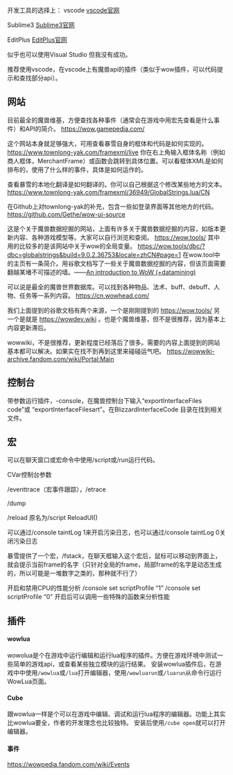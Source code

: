 开发工具的选择上：
vscode
[vscode官网](https://code.visualstudio.com/)

Sublime3
[Sublime3官网](http://www.sublimetext.com/)

EditPlus
[EditPlus官网](https://www.editplus.com/)

似乎也可以使用Visual Studio
但我没有成功。

推荐使用vscode，在vscode上有魔兽api的插件（类似于wow插件，可以代码提示和查找部分api）。

## 网站
目前最全的魔兽维基，方便查找各种事件（通常会在游戏中用宏先查看是什么事件）和API的简介。
https://wow.gamepedia.com/

这个网站本身就足够强大，可用查看暴雪自身的框体和代码是如何实现的。
https://www.townlong-yak.com/framexml/live
你在右上角输入框体名称（例如商人框体，MerchantFrame）或函数会跳转到具体位置。可以看框体XML是如何排布的，使用了什么样的事件，具体是如何运作的。

查看暴雪的本地化翻译是如何翻译的。你可以自己根据这个修改某些地方的文本。
https://www.townlong-yak.com/framexml/36949/GlobalStrings.lua/CN

在Github上对townlong-yak的补充，包含一些如登录界面等其他地方的代码。
https://github.com/Gethe/wow-ui-source

这是个关于魔兽数据挖掘的网站，上面有许多关于魔兽数据挖掘的内容，如版本更新内容、各种游戏模型等。大家可以自行浏览和查阅。
https://wow.tools/
其中用的比较多的是该网站中关于wow的全局变量。
https://wow.tools/dbc/?dbc=globalstrings&build=9.0.2.36753&locale=zhCN#page=1
在wow.tool中的主页有一条简介。用谷歌文档写了一些关于魔兽数据挖掘的内容，但该页面需要翻越某堵不可描述的墙。——[An introduction to WoW (+datamining)
](https://docs.google.com/document/d/1y1fHaZ1PrLvUTNM8crz081b4t8_pXjOYPxnagc-Y94c/edit)

可以说是最全的魔兽世界数据库。可以找到各种物品、法术、buff、debuff、人物、任务等一系列内容。
https://cn.wowhead.com/


我们上面提到的谷歌文档有两个来源，一个是刚刚提到的 https://wow.tools/ 另一个是就是 https://wowdev.wiki 。也是个魔兽维基，但不是很推荐，因为基本上内容更新滞后。

wowwiki，不是很推荐，更新程度已经落后了很多。需要的内容上面提到的网站基本都可以解决。如果实在找不到再到这里来碰碰运气吧。
https://wowwiki-archive.fandom.com/wiki/Portal:Main

## 控制台

带参数运行插件，-console，在魔兽控制台下输入“exportInterfaceFiles code”或 “exportInterfaceFilesart”。在BlizzardInterfaceCode 目录在找到相关文件。

## 宏

可以在聊天窗口或宏命令中使用/script或/run运行代码。

CVar控制台参数

/eventtrace（宏事件跟踪），/etrace

/dump

/reload 原名为/script ReloadUI()


可以通过/console taintLog 1来开启污染日志，也可以通过/console taintLog 0关闭污染日志

暴雪提供了一个宏，/fstack，在聊天框输入这个宏后，鼠标可以移动到界面上，就会提示当前frame的名字（只针对全局的frame，局部frame的名字是动态生成的，所以可能是一堆数字之类的，那种就不行了）

开启和禁用CPU的性能分析
/console set scriptProfile “1”
/console set scriptProfile “0”
开启后可以调用一些特殊的函数来分析性能

## 插件

#### wowlua
wowolua是个在游戏中运行编辑和运行lua程序的插件。方便在游戏环境中测试一些简单的游戏api，或查看某些独立模块的运行结果。
安装wowlua插件后，在游戏中中使用`/wowlua`或`/lua`打开编辑器，使用`/wowluarun`或`/luarun`从命令行运行WowLua页面。


#### Cube
跟wowlua一样是个可以在游戏中编辑、调试和运行lua程序的编辑器。功能上其实比wowlua要全，作者的开发理念也比较独特。
安装后使用`/cube open`就可以打开编辑器。


#### 事件
https://wowpedia.fandom.com/wiki/Events